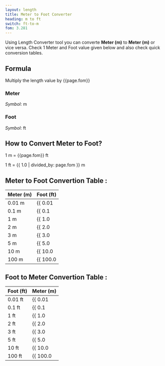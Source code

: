 ```yaml
---
layout: length
title: Meter to Foot Converter
heading: m to ft
switch: ft-to-m
fom: 3.281
---
```


Using Length Converter tool you can converte **Meter (m)** to **Meter (m)** or vice versa. Check 1 Meter and Foot value given below and also check quick conversion tables.

## Formula
Multiply the length value by {{page.fom}}

### Meter
*Symbol*: m

### Foot
*Symbol*: ft

## How to Convert Meter to Foot?
1 m = {{page.fom}} ft

1 ft = {{ 1.0 | divided_by: page.fom }} m

## Meter to Foot Convertion Table :

| Meter (m) | Foot (ft) |
| ---- | ---- |
| 0.01 m | {{ 0.01 | times: page.fom | round: 12 }} ft |
| 0.1 m | {{ 0.1 | times: page.fom | round: 12 }} ft |
| 1 m | {{ 1.0 | times: page.fom | round: 12 }} ft |
| 2 m | {{ 2.0 | times: page.fom | round: 12 }} ft |
| 3 m | {{ 3.0 | times: page.fom | round: 12 }} ft |
| 5 m | {{ 5.0 | times: page.fom | round: 12 }} ft |
| 10 m | {{ 10.0 | times: page.fom | round: 12 }} ft |
| 100 m | {{ 100.0 | times: page.fom | round: 12 }} ft |

## Foot to Meter Convertion Table :

| Foot (ft) | Meter (m) |
| ---- | ---- |
| 0.01 ft | {{ 0.01 | divided_by: page.fom | round: 12 }} m |
| 0.1 ft | {{ 0.1 | divided_by: page.fom | round: 12 }} m |
| 1 ft | {{ 1.0 | divided_by: page.fom | round: 12 }} m |
| 2 ft | {{ 2.0 | divided_by: page.fom | round: 12 }} m |
| 3 ft | {{ 3.0 | divided_by: page.fom | round: 12 }} m |
| 5 ft | {{ 5.0 | divided_by: page.fom | round: 12 }} m |
| 10 ft | {{ 10.0 | divided_by: page.fom | round: 12 }} m |
| 100 ft | {{ 100.0 | divided_by: page.fom | round: 12 }} m |

<script>
selectInput[7].selected = true
selectOutput[5].selected = true
</script>
